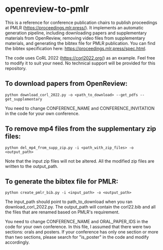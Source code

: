 # openreview-to-pmlr
This is a reference for conference publication chairs to publish proceedings at PMLR (https://proceedings.mlr.press/). It implements an automatic generation pipeline, including downloading papers and supplementary materials from OpenReview, removing video files from supplementary materials, and generating the bibtex file for PMLR publication. You can find the bibtex specification here: https://proceedings.mlr.press/spec.html.

The code uses CoRL 2022 (https://corl2022.org/) as an example. Feel free to modify it to suit your need. No technical support will be provided for this repository.

## To download papers from OpenReview:
```
python download_corl_2022.py -o <path_to_download> --get_pdfs --get_supplementary
```
You need to change CONFERENCE_NAME and CONFERENCE_INVITATION in the code for your own conference.

## To remove mp4 files from the supplementary zip files:
```
python del_mp4_from_supp_zip.py -i <path_with_zip_files> -o <output_path>
```
Note that the input zip files will not be altered. All the modified zip files are written to the output_path.

## To generate the bibtex file for PMLR:
```
python create_pmlr_bib.py -i <input_path> -o <output_path>
```
The input_path should point to path_to_download when you ran download_corl_2022.py. The output_path will contain the corl22.bib and all the files that are renamed based on PMLR's requirement. 

You need to change CONFERENCE_NAME and ORAL_PAPER_IDS in the code for your own conference. In this file, I assumed that there were two sections: orals and posters. If your conference has only one section or more than two sections, please search for "is_poster" in the code and modify accordingly.

